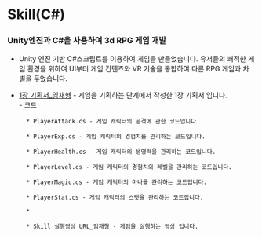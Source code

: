 # Skill(C#) 

### Unity엔진과 C#을 사용하여 3d RPG 게임 개발
- Unity 엔진 기반 C#스크립트를 이용하여 게임을 만들었습니다. 유저들의 쾌적한 게임 환경을 위하여 UI부터 게임 컨텐츠와 VR 기술을 통합하여 다른 RPG 게임과 차별을 두었습니다. 
			
- [1장 기획서_임재형]() - 게임을 기획하는 단계에서 작성한 1장 기획서 입니다.			
			- 코드
			
		* PlayerAttack.cs - 게임 캐릭터의 공격에 관한 코드입니다. 

		* PlayerExp.cs - 게임 캐릭터의 경험치를 관리하는 코드입니다.

		* PlayerHealth.cs - 게임 캐릭터의 생명력을 관리하는 코드입니다.

		* PlayerLevel.cs - 게임 캐릭터의 경험치와 레벨을 관리하는 코드입니다.

		* PlayerMagic.cs - 게임 캐릭터의 마나를 관리하는 코드입니다.

		* PlayerStat.cs - 게임 캐릭터의 스탯을 관리하는 코드입니다.
			
		* 

		* Skill 실행영상 URL_임재형 - 게임을 실행하는 영상 입니다.

